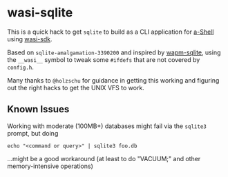 # wasi-sqlite

This is a quick hack to get `sqlite` to build as a CLI application for [a-Shell](https://github.com/holzschu/a-shell) using [wasi-sdk](https://github.com/holzschu/wasi-sdk).

Based on `sqlite-amalgamation-3390200` and inspired by [wapm-sqlite](https://github.com/wapm-packages/sqlite), using the `__wasi__` symbol to tweak some `#ifdefs` that are not covered by `config.h`.

Many thanks to `@holzschu` for guidance in getting this working and figuring out the right hacks to get the UNIX VFS to work.

## Known Issues

Working with moderate (100MB+) databases might fail via the `sqlite3` prompt, but doing

```
echo "<command or query>" | sqlite3 foo.db
```

...might be a good workaround (at least to do "VACUUM;" and other memory-intensive operations)

